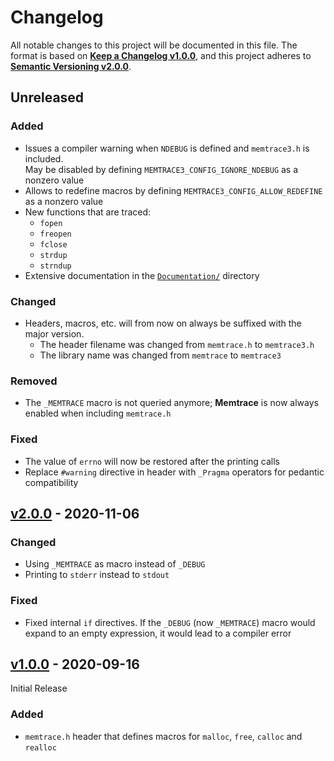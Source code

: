 <!--
  Copyright (c) 2021 Michael Federczuk
  SPDX-License-Identifier: CC-BY-SA-4.0
-->

<!-- markdownlint-disable no-duplicate-heading -->

# Changelog #

All notable changes to this project will be documented in this file.
The format is based on [**Keep a Changelog v1.0.0**](https://keepachangelog.com/en/1.0.0/),
and this project adheres to [**Semantic Versioning v2.0.0**](https://semver.org/spec/v2.0.0.html).

## Unreleased ##

### Added ###

* Issues a compiler warning when `NDEBUG` is defined and `memtrace3.h` is included.  
  May be disabled by defining `MEMTRACE3_CONFIG_IGNORE_NDEBUG` as a nonzero value
* Allows to redefine macros by defining `MEMTRACE3_CONFIG_ALLOW_REDEFINE` as a nonzero value
* New functions that are traced:
  * `fopen`
  * `freopen`
  * `fclose`
  * `strdup`
  * `strndup`
* Extensive documentation in the [`Documentation/`](Documentation) directory

### Changed ###

* Headers, macros, etc. will from now on always be suffixed with the major version.
  * The header filename was changed from `memtrace.h` to `memtrace3.h`
  * The library name was changed from `memtrace` to `memtrace3`

### Removed ###

* The `_MEMTRACE` macro is not queried anymore; **Memtrace** is now always enabled when including `memtrace.h`

### Fixed ###

* The value of `errno` will now be restored after the printing calls
* Replace `#warning` directive in header with `_Pragma` operators for pedantic compatibility

## [v2.0.0] - 2020-11-06 ##

[v2.0.0]: https://github.com/mfederczuk/memtrace/releases/v2.0.0

### Changed ###

* Using `_MEMTRACE` as macro instead of `_DEBUG`
* Printing to `stderr` instead to `stdout`

### Fixed ###

* Fixed internal `if` directives.
  If the `_DEBUG` (now `_MEMTRACE`) macro would expand to an empty expression, it would lead to a compiler error

## [v1.0.0] - 2020-09-16 ##

[v1.0.0]: https://github.com/mfederczuk/memtrace/releases/v1.0.0

Initial Release

### Added ###

* `memtrace.h` header that defines macros for `malloc`, `free`, `calloc` and `realloc`
